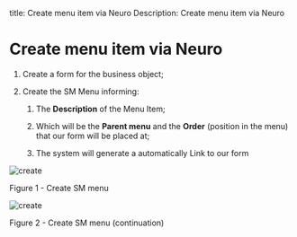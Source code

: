 title: Create menu item via Neuro
Description: Create menu item via Neuro
# Create menu item via Neuro


1.  Create a form for the business object;

2.  Create the SM Menu informing:

    1.  The **Description** of the Menu Item;

    2.  Which will be the **Parent menu** and the **Order** (position in the
        menu) that our form will be placed at;

    3.  The system will generate a automatically Link to our form

![create](images/neuro-sm-11.jpg)

Figure 1 - Create SM menu

![create](images/neuro-sm-12.jpg)

Figure 2 - Create SM menu (continuation)


<!-- !!! tip "About"

    <b>Product/Version:</b> CITSmart | 9.00 &nbsp;&nbsp;
    <b>Updated:</b>03/12/2019 – Anna Martins
